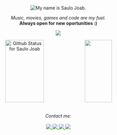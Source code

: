 <p align="center">
  <img src="https://readme-typing-svg.demolab.com?font=Lato&weight=900&size=26&pause=19000&color=F7F7F7&center=true&vCenter=true&width=435&lines=My+name+is+Saulo+Joab." alt="My name is Saulo Joab." />
</p>
<p align="center">
  <i>Music, movies, games and code are my fuel.</i><br>
    <b>Always open for new oportunities :)</b>
  
</p>
<p align="center">
    <img src="https://komarev.com/ghpvc/?username=saulojoab&color=gray" />
</p>

<div align="center">  
  <img width="49%" height="195px" src="https://readme-status-saulojoab.vercel.app/api?username=saulojoab&show_icons=true&hide_border=true&title_color=FFFFFF&icon_color=FFFFFF&text_color=76A6DD&bg_color=0d1117" alt="Github Status for Saulo Joab" /> 
  <img width="41%" height="195px" src="https://readme-status-saulojoab.vercel.app/api/top-langs/?username=saulojoab&count_private=true&hide=java,makefile,jupyter+notebook&layout=compact&hide_border=true&title_color=FFFFFF&text_color=76A6DD&bg_color=0d1117" />
</div><br>

<p align="center">
    <i>Contact me:</i><br><br>
    <a href="http://twitter.com/saulojoab" target="_blank">
        <img src="https://img.shields.io/badge/-Twitter-blue?style=flat-square&logo=Twitter&logoColor=white&link=https://www.twitter.com/saulojoab/" />
    </a>
    <a href="http://instagram.com/saulojoab" target="_blank">
        <img src="https://img.shields.io/badge/-Instagram-C13584?style=flat-square&labelColor=C13584&logo=instagram&logoColor=white&link=https://www.instagram.com/saulojoab/" />
    </a>
    <a href="http://www.linkedin.com/in/saulojoab" target="_blank">
        <img src="https://img.shields.io/badge/-LinkedIn-blue?style=flat-square&logo=Linkedin&logoColor=white&link=https://www.linkedin.com/in/saulojoab/" />
    </a>
    <a href="mailto:me@hellosaulo.com">
        <img src="https://img.shields.io/badge/-Email-red?style=flat-square&logo=me@hellosaulo.com&logoColor=white&link=alo@saulojoab.com" />
    </a>
</p>
